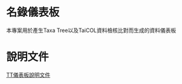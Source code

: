 # 名錄儀表板
 本專案用於產生Taxa Tree以及TaiCOL資料檢核比對而生成的資料儀表板

# 說明文件
[TT儀表板說明文件](https://hackmd.io/@tbn/B1Euea9_lg)
